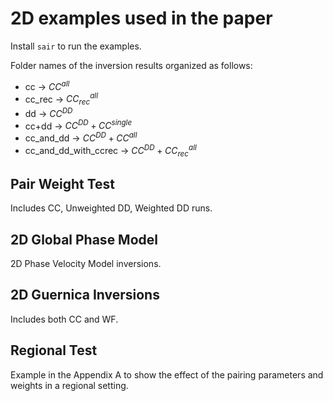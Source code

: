 # 2D examples used in the paper

Install `sair` to run the examples.

Folder names of the inversion results organized as follows:

- cc -> $CC^{all}$
- cc_rec -> $CC^{all}_{rec}$
- dd -> $CC^{DD}$
- cc+dd -> $CC^{DD}+CC^{single}$
- cc_and_dd -> $CC^{DD}+CC^{all}$
- cc_and_dd_with_ccrec -> $CC^{DD}+CC^{all}_{rec}$


## Pair Weight Test

Includes CC, Unweighted DD, Weighted DD runs.

## 2D Global Phase Model

2D Phase Velocity Model inversions.

## 2D Guernica Inversions

Includes both CC and WF.

## Regional Test

Example in the Appendix A to show the effect of the pairing parameters
and weights in a regional setting.



